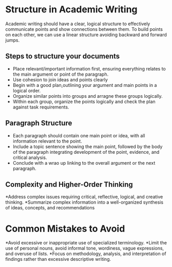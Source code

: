 # Structure in Academic Writing 
Academic writing should have a clear, logical structure to effectively communicate points and show connections between them.
To build points on each other, we can use a linear structure avoiding backward and forward jumps.

## Steps to structure your documents
* Place relevant/important information first, ensuring everything relates to the main argument or point of the paragraph.
* Use cohesion to join ideas and points clearly
* Begin with a good plan,outlining your argument and main points in a logical order.
* Organize similar points into groups and arragne these groups logically.
* Within each group, organize the points logically and check the plan against task requirements​​.

## Paragraph Structure 
* Each paragraph should contain one main point or idea, with all information relevant to the point.
* Include a topic sentence showing the main point, followed by the body of the paragraph integrating development of the point, evidence, and critical analysis.
* Conclude with a wrao up linking to the overall argument or the next paragraph.

## Complexity and Higher-Order Thinking
*Address complex issues requiring critical, reflective, logical, and creative thinking.
*Summarize complex information into a well-organized synthesis of ideas, concepts, and recommendations​

# Common Mistakes to Avoid 
*Avoid excessive or inappropriate use of specialized terminology.
*Limit the use of personal nouns, avoid informal tone, wordiness, vague expressions, and overuse of lists.
*Focus on methodology, analysis, and interpretation of findings rather than excessive descriptive writing.
